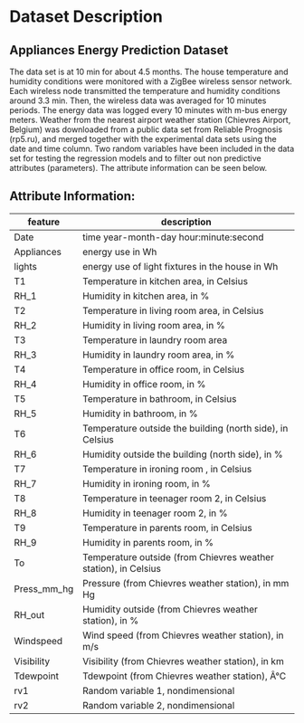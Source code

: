 # Dataset Description

  ## Appliances Energy Prediction Dataset

The data set is at 10 min for about 4.5 months. The house temperature and humidity conditions were monitored with a ZigBee wireless sensor network. Each wireless node transmitted the temperature and humidity conditions around 3.3 min. Then, the wireless data was averaged for 10 minutes periods. The energy data was logged every 10 minutes with m-bus energy meters. Weather from the nearest airport weather station (Chievres Airport, Belgium) was downloaded from a public data set from Reliable Prognosis (rp5.ru), and merged together with the experimental data sets using the date and time column. Two random variables have been included in the data set for testing the regression models and to filter out non predictive attributes (parameters). The attribute information can be seen below.

## Attribute Information:
|feature|description|
|--|--|
|Date|time year-month-day hour:minute:second|
|Appliances| energy use in Wh|
|lights | energy use of light fixtures in the house in Wh|
|T1| Temperature in kitchen area, in Celsius|
|RH_1| Humidity in kitchen area, in %|
|T2| Temperature in living room area, in Celsius|
|RH_2| Humidity in living room area, in %|
|T3| Temperature in laundry room area|
|RH_3| Humidity in laundry room area, in %|
|T4| Temperature in office room, in Celsius|
|RH_4| Humidity in office room, in %|
|T5| Temperature in bathroom, in Celsius|
|RH_5| Humidity in bathroom, in %|
|T6| Temperature outside the building (north side), in Celsius|
|RH_6| Humidity outside the building (north side), in %|
|T7| Temperature in ironing room , in Celsius|
|RH_7| Humidity in ironing room, in %|
|T8| Temperature in teenager room 2, in Celsius|
|RH_8| Humidity in teenager room 2, in %|
|T9| Temperature in parents room, in Celsius|
|RH_9| Humidity in parents room, in %|
|To| Temperature outside (from Chievres weather station), in Celsius|
|Press_mm_hg|Pressure (from Chievres weather station), in mm Hg|
|RH_out| Humidity outside (from Chievres weather station), in %|
|Windspeed | Wind speed (from Chievres weather station), in m/s|
|Visibility | Visibility  (from Chievres weather station), in km|
|Tdewpoint | Tdewpoint (from Chievres weather station), Â°C|
|rv1 | Random variable 1, nondimensional|
|rv2 | Random variable 2, nondimensional|